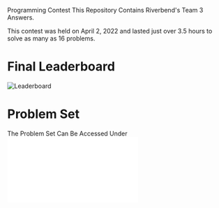 Programming Contest
This Repository Contains Riverbend's Team 3 Answers.

This contest was held on April 2, 2022 and lasted just over 3.5 hours to solve as many as 16 problems.

# Final Leaderboard

![Leaderboard](/media/FinalLeaderboard.png)

# Problem Set

The Problem Set Can Be Accessed Under ![media/ProblemSet.pdf](/media/ProblemSet.pdf)
